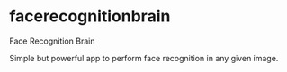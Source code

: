 # facerecognitionbrain
Face Recognition Brain

Simple but powerful app to perform face recognition in any given image.